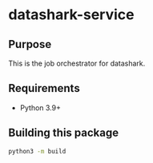 # datashark-service

## Purpose

This is the job orchestrator for datashark.

## Requirements

* Python 3.9+

## Building this package

```bash
python3 -m build
```

